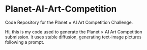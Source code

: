 # Planet-AI-Art-Competition
Code Repository for the Planet × AI Art Competition Challenge.


Hi, this is my code used to generate the Planet × AI Art Competition submission. It uses stable diffusion, generating text-image pictures following a prompt. 
